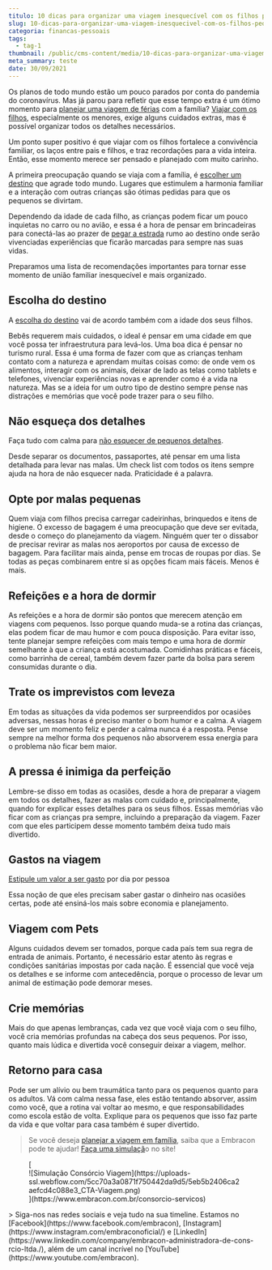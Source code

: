 ```yaml
---
titulo: 10 dicas para organizar uma viagem inesquecível com os filhos pequenos
slug: 10-dicas-para-organizar-uma-viagem-inesquecivel-com-os-filhos-pequenos
categoria: financas-pessoais
tags:
  - tag-1
thumbnail: /public/cms-content/media/10-dicas-para-organizar-uma-viagem-inesquecivel-com-os-filhos-pequenos.jpg
meta_summary: teste
date: 30/09/2021
---
```

Os planos de todo mundo estão um pouco parados por conta do pandemia do coronavírus. Mas já parou para refletir que esse tempo extra é um ótimo momento para [planejar uma viagem de férias](https://www.embracon.com.br/consorcio-servicos) com a família? [Viajar com os filhos](https://www.embracon.com.br/blog/4-motivos-para-investir-em-intercambio-para-os-filhos), especialmente os menores, exige alguns cuidados extras, mas é possível organizar todos os detalhes necessários.

Um ponto super positivo é que viajar com os filhos fortalece a convivência familiar, os laços entre pais e filhos, e traz recordações para a vida inteira. Então, esse momento merece ser pensado e planejado com muito carinho.

A primeira preocupação quando se viaja com a família, é [escolher um destino](https://www.embracon.com.br/blog/conheca-4-destinos-incriveis-para-passar-ferias-em-familia) que agrade todo mundo. Lugares que estimulem a harmonia familiar e a interação com outras crianças são ótimas pedidas para que os pequenos se divirtam.

Dependendo da idade de cada filho, as crianças podem ficar um pouco inquietas no carro ou no avião, e essa é a hora de pensar em brincadeiras para conectá-las ao prazer de [pegar a estrada](https://www.embracon.com.br/blog/3-lugares-incriveis-para-viajar-de-carro) rumo ao destino onde serão vivenciadas experiências que ficarão marcadas para sempre nas suas vidas.

Preparamos uma lista de recomendações importantes para tornar esse momento de união familiar inesquecível e mais organizado.

Escolha do destino
------------------

A [escolha do destino](https://www.embracon.com.br/blog/como-escolher-um-destino-de-ferias-com-a-familia-confira-aqui) vai de acordo também com a idade dos seus filhos.

Bebês requerem mais cuidados, o ideal é pensar em uma cidade em que você possa ter infraestrutura para levá-los. Uma boa dica é pensar no turismo rural. Essa é uma forma de fazer com que as crianças tenham contato com a natureza e aprendam muitas coisas como: de onde vem os alimentos, interagir com os animais, deixar de lado as telas como tablets e telefones, vivenciar experiências novas e aprender como é a vida na natureza. Mas se a ideia for um outro tipo de destino sempre pense nas distrações e memórias que você pode trazer para o seu filho.

Não esqueça dos detalhes
------------------------

Faça tudo com calma para [não esquecer de pequenos detalhes](https://www.embracon.com.br/blog/quer-saber-como-organizar-uma-viagem-aqui-esta-o-passo-a-passo).

Desde separar os documentos, passaportes, até pensar em uma lista detalhada para levar nas malas. Um check list com todos os itens sempre ajuda na hora de não esquecer nada. Praticidade é a palavra.

Opte por malas pequenas 
------------------------

Quem viaja com filhos precisa carregar cadeirinhas, brinquedos e itens de higiene. O excesso de bagagem é uma preocupação que deve ser evitada, desde o começo do planejamento da viagem. Ninguém quer ter o dissabor de precisar revirar as malas nos aeroportos por causa de excesso de bagagem. Para facilitar mais ainda, pense em trocas de roupas por dias. Se todas as peças combinarem entre si as opções ficam mais fáceis. Menos é mais.

Refeições e a hora de dormir 
-----------------------------

As refeições e a hora de dormir são pontos que merecem atenção em viagens com pequenos. Isso porque quando muda-se a rotina das crianças, elas podem ficar de mau humor e com pouca disposição. Para evitar isso, tente planejar sempre refeições com mais tempo e uma hora de dormir semelhante à que a criança está acostumada. Comidinhas práticas e fáceis, como barrinha de cereal, também devem fazer parte da bolsa para serem consumidas durante o dia.

Trate os imprevistos com leveza
-------------------------------

Em todas as situações da vida podemos ser surpreendidos por ocasiões adversas, nessas horas é preciso manter o bom humor e a calma. A viagem deve ser um momento feliz e perder a calma nunca é a resposta. Pense sempre na melhor forma dos pequenos não absorverem essa energia para o problema não ficar bem maior.

A pressa é inimiga da perfeição
-------------------------------

Lembre-se disso em todas as ocasiões, desde a hora de preparar a viagem em todos os detalhes, fazer as malas com cuidado e, principalmente, quando for explicar esses detalhes para os seus filhos. Essas memórias vão ficar com as crianças pra sempre, incluindo a preparação da viagem. Fazer com que eles participem desse momento também deixa tudo mais divertido.

Gastos na viagem
----------------

[Estipule um valor a ser gasto](https://www.embracon.com.br/blog/confira-estas-4-dicas-financeiras-para-planejar-uma-viagem-em-familia) por dia por pessoa

Essa noção de que eles precisam saber gastar o dinheiro nas ocasiões certas, pode até ensiná-los mais sobre economia e planejamento.

Viagem com Pets
---------------

Alguns cuidados devem ser tomados, porque cada país tem sua regra de entrada de animais. Portanto, é necessário estar atento às regras e condições sanitárias impostas por cada nação. É essencial que você veja os detalhes e se informe com antecedência, porque o processo de levar um animal de estimação pode demorar meses.

Crie memórias
-------------

Mais do que apenas lembranças, cada vez que você viaja com o seu filho, você cria memórias profundas na cabeça dos seus pequenos. Por isso, quanto mais lúdica e divertida você conseguir deixar a viagem, melhor.

Retorno para casa
-----------------

Pode ser um alívio ou bem traumática tanto para os pequenos quanto para os adultos. Vá com calma nessa fase, eles estão tentando absorver, assim como você, que a rotina vai voltar ao mesmo, e que responsabilidades como escola estão de volta. Explique para os pequenos que isso faz parte da vida e que voltar para casa também é super divertido.

> Se você deseja [planejar a viagem em família](https://www.embracon.com.br/consorcio-servicos), saiba que a Embracon pode te ajudar! [Faça uma simulaçã](https://www.embracon.com.br/consorcio-servicos)o no site!

<figure class="w-richtext-figure-type-image w-richtext-align-center">[<div>![Simulação Consórcio Viagem](https://uploads-ssl.webflow.com/5cc70a3a0871f750442da9d5/5eb5b2406ca2aefcd4c088e3_CTA-Viagem.png)</div>](https://www.embracon.com.br/consorcio-servicos)</figure>> Siga-nos nas redes sociais e veja tudo na sua timeline. Estamos no [Facebook](https://www.facebook.com/embracon), [Instagram](https://www.instagram.com/embraconoficial/) e [LinkedIn](https://www.linkedin.com/company/embracon-administradora-de-cons-rcio-ltda./), além de um canal incrível no [YouTube](https://www.youtube.com/embracon).
